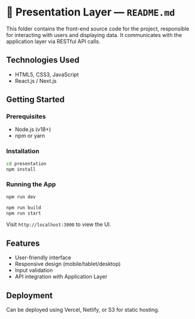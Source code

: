 # 📁 Presentation Layer — `README.md`

This folder contains the front-end source code for the project, responsible for interacting with users and displaying data. It communicates with the application layer via RESTful API calls.

## Technologies Used

- HTML5, CSS3, JavaScript
- React.js / Next.js

## Getting Started

### Prerequisites

- Node.js (v18+)
- npm or yarn

### Installation

```bash
cd presentation
npm install
```

### Running the App

```bash
npm run dev
```

```bash
npm run build
npm run start
```

Visit `http://localhost:3000` to view the UI.

## Features

- User-friendly interface
- Responsive design (mobile/tablet/desktop)
- Input validation
- API integration with Application Layer

## Deployment

Can be deployed using Vercel, Netlify, or S3 for static hosting.
